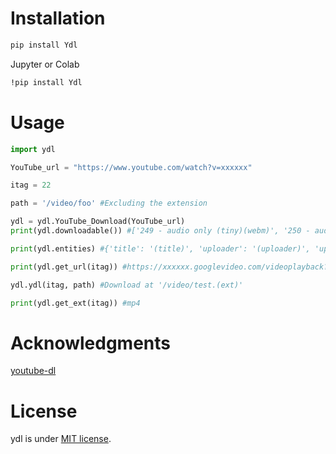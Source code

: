 # Installation
```bash
pip install Ydl
```
Jupyter or Colab
```bash
!pip install Ydl
```
# Usage

```python
import ydl

YouTube_url = "https://www.youtube.com/watch?v=xxxxxx"

itag = 22

path = '/video/foo' #Excluding the extension

ydl = ydl.YouTube_Download(YouTube_url)
print(ydl.downloadable()) #['249 - audio only (tiny)(webm)', '250 - audio only (tiny)(webm)', '251 - audio only (tiny)(webm)', '140 - audio only (tiny)(m4a)', '160 -256x144 (144p)(mp4)', '278 - 256x144 (144p)(webm)', '394 - 256x144 (144p)(mp4)', '133 - 426x240 (240p)(mp4)', '395 - 426x240 (240p)(mp4)','242 - 426x240 (240p)(webm)', '134 - 640x360 (360p)(mp4)', '243 - 640x360 (360p)(webm)', '396 - 640x360 (360p)(mp4)', '135 - 854x480 (480p)(mp4)', '244 - 854x480 (480p)(webm)', '397 - 854x480 (480p)(mp4)', '136 - 1280x720 (720p)(mp4)', '398 - 1280x720 (720p)(mp4)', '247 - 1280x720 (720p)(webm)', '399 - 1920x1080 (1080p)(mp4)', '137 - 1920x1080 (1080p)(mp4)', '248 - 1920x1080 (1080p)(webm)', '18 - 640x360 (360p)(mp4)', '22 - 1280x720 (720p)(mp4)']

print(ydl.entities) #{'title': '(title)', 'uploader': '(uploader)', 'upload_date': '(data)', 'view_count': (view_count), 'thumbnail': '(thumbnail_url)'}

print(ydl.get_url(itag)) #https://xxxxxx.googlevideo.com/videoplayback?xxxxxx

ydl.ydl(itag, path) #Download at '/video/test.(ext)'

print(ydl.get_ext(itag)) #mp4
```


# Acknowledgments
[youtube-dl](https://github.com/ytdl-org/youtube-dl)
# License

ydl is under [MIT license](https://en.wikipedia.org/wiki/MIT_License).